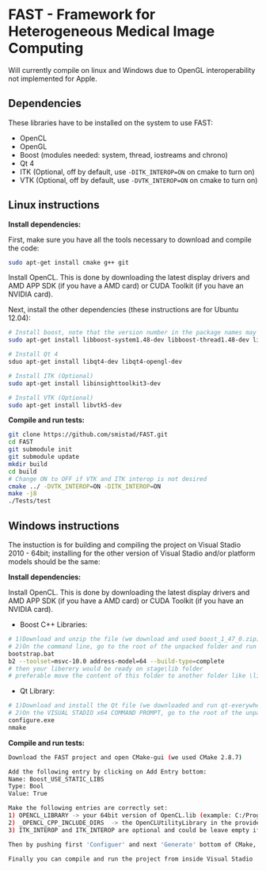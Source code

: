 FAST - Framework for Heterogeneous Medical Image Computing
==========================================================

Will currently compile on linux and Windows due to OpenGL interoperability not implemented for Apple.

Dependencies
----------------------------------------------------------
These libraries have to be installed on the system to use FAST:

* OpenCL
* OpenGL
* Boost (modules needed: system, thread, iostreams and chrono)
* Qt 4
* ITK (Optional, off by default, use `-DITK_INTEROP=ON` on cmake to turn on)
* VTK (Optional, off by default, use `-DVTK_INTEROP=ON` on cmake to turn on)

Linux instructions
----------------------------------------------------------

**Install dependencies:**

First, make sure you have all the tools necessary to download and compile the code:
```bash
sudo apt-get install cmake g++ git
```

Install OpenCL. This is done by downloading the latest display drivers and AMD APP SDK (if you have a AMD card) or CUDA Toolkit (if you have an NVIDIA card).

Next, install the other dependencies (these instructions are for Ubuntu 12.04):
```bash
# Install boost, note that the version number in the package names may be different on your system
sudo apt-get install libboost-system1.48-dev libboost-thread1.48-dev libboost-iostreams1.48-dev libboost-chrono1.48-dev

# Install Qt 4
sduo apt-get install libqt4-dev libqt4-opengl-dev

# Install ITK (Optional)
sudo apt-get install libinsighttoolkit3-dev

# Install VTK (Optional)
sudo apt-get install libvtk5-dev
```

**Compile and run tests:**

```bash
git clone https://github.com/smistad/FAST.git
cd FAST
git submodule init
git submodule update
mkdir build
cd build
# Change ON to OFF if VTK and ITK interop is not desired
cmake ../ -DVTK_INTEROP=ON -DITK_INTEROP=ON 
make -j8
./Tests/test
```

Windows instructions
----------------------------------------------------------

The instuction is for building and compiling the project on Visual Stadio 2010 - 64bit; installing for the other version of Visual Stadio and/or platform models should be the same:

**Install dependencies:**

Install OpenCL. This is done by downloading the latest display drivers and AMD APP SDK (if you have a AMD card) or CUDA Toolkit (if you have an NVIDIA card).

* Boost C++ Libraries:
```bash
# 1)Download and unzip the file (we download and used boost_1_47_0.zip)
# 2)On the command line, go to the root of the unpacked folder and run the foowing commands:
bootstrap.bat
b2 --toolset=msvc-10.0 address-model=64 --build-type=complete
# then your liberery would be ready on stage\lib folder
# preferable move the content of this folder to another folder like \lib\x64
```
* Qt Library:
```bash
# 1)Download and install the Qt file (we downloaded and run qt-everywhere-opensource-src-4.7.4.zip)
# 2)On the VISUAL STADIO x64 COMMAND PROMPT, go to the root of the unpacked folder and run the foowing commands:
configure.exe
nmake
```

**Compile and run tests:**
```bash
Download the FAST project and open CMake-gui (we used CMake 2.8.7)

Add the following entry by clicking on Add Entry bottom:
Name: Boost_USE_STATIC_LIBS
Type: Bool
Value: True

Make the following entries are correctly set:
1) OPENCL_LIBRARY -> your 64bit version of OpenCL.lib (example: C:/Program Files/NVIDIA GPU Computing Toolkit/CUDA/v5.5/lib/x64/OpenCL.lib)
2) _OPENCL_CPP_INCLUDE_DIRS  -> the OpenCLUtilityLibrary in the provided project (example: C:/FAST/OpenCLUtilityLibrary)
3) ITK_INTEROP and ITK_INTEROP are optional and could be leave empty if not needed

Then by pushing first 'Configuer' and next 'Generate' bottom of CMake, your solution file to the Visual Stadio will be ready (FAST.sln)

Finally you can compile and run the project from inside Visual Stadio
```
